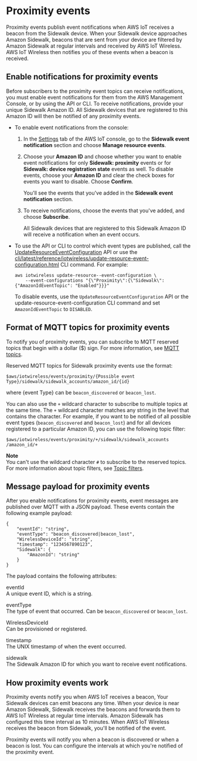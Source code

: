 # Proximity events<a name="iot-sidewalk-proximity-events"></a>

Proximity events publish event notifications when AWS IoT receives a beacon from the Sidewalk device\. When your Sidewalk device approaches Amazon Sidewalk, beacons that are sent from your device are filtered by Amazon Sidewalk at regular intervals and received by AWS IoT Wireless\. AWS IoT Wireless then notifies you of these events when a beacon is received\.



## Enable notifications for proximity events<a name="iot-sidewalk-proximity-events-enable"></a>

Before subscribers to the proximity event topics can receive notifications, you must enable event notifications for them from the AWS Management Console, or by using the API or CLI\. To receive notifications, provide your unique Sidewalk Amazon ID\. All Sidewalk devices that are registered to this Amazon ID will then be notified of any proximity events\.
+ To enable event notifications from the console:

  1. In the [Settings](console.aws.amazon.com/iot/home/settings/) tab of the AWS IoT console, go to the **Sidewalk event notification** section and choose **Manage resource events**\.

  1. Choose your **Amazon ID** and choose whether you want to enable event notifications for only **Sidewalk: proximity** events or for **Sidewalk: device registration state** events as well\. To disable events, choose your **Amazon ID** and clear the check boxes for events you want to disable\. Choose **Confirm**\.

     You'll see the events that you've added in the **Sidewalk event notification** section\.

  1. To receive notifications, choose the events that you've added, and choose **Subscribe**\.

     All Sidewalk devices that are registered to this Sidewalk Amazon ID will receive a notification when an event occurs\.
+ To use the API or CLI to control which event types are published, call the [UpdateResourceEventConfiguration](https://docs.aws.amazon.com/iot-wireless/2020-11-22/apireference/API_UpdateResourceEventConfiguration.html) API or use the [cli/latest/reference/iotwireless/update-resource-event-configuration.html](cli/latest/reference/iotwireless/update-resource-event-configuration.html) CLI command\. For example:

  ```
  aws iotwireless update-resource--event-configuration \ 
      --event-configurations "{\"Proximity\":{\"Sidewalk\":{"AmazonIdEventTopic": "Enabled"}}}"
  ```

  To disable events, use the `UpdateResourceEventConfiguration` API or the update\-resource\-event\-configuration CLI command and set `AmazonIdEventTopic` to `DISABLED`\.

## Format of MQTT topics for proximity events<a name="iot-sidewalk-proximity-events-mqtt"></a>

To notify you of proximity events, you can subscribe to MQTT reserved topics that begin with a dollar \($\) sign\. For more information, see [MQTT topics](topics.md)\. 

Reserved MQTT topics for Sidewalk proximity events use the format:

`$aws/iotwireless/events/proximity/{Possible event Type}/sidewalk/sidewalk_accounts/amazon_id/{id}`

where \{event Type\} can be `beacon_discovered` or `beacon_lost`\.

You can also use the `+` wildcard character to subscribe to multiple topics at the same time\. The `+` wildcard character matches any string in the level that contains the character\. For example, if you want to be notified of all possible event types \(`beacon_discovered` and `beacon_lost`\) and for all devices registered to a particular Amazon ID, you can use the following topic filter:

`$aws/iotwireless/events/proximity/+/sidewalk/sidewalk_accounts /amazon_id/+`

**Note**  
You can't use the wildcard character `#` to subscribe to the reserved topics\. For more information about topic filters, see [Topic filters](topics.md#topicfilters)\.

## Message payload for proximity events<a name="iot-sidewalk-proximity-events-json"></a>

After you enable notifications for proximity events, event messages are published over MQTT with a JSON payload\. These events contain the following example payload:

```
{    
    "eventId": "string", 
    "eventType": "beacon_discovered|beacon_lost",
    "WirelessDeviceId": "string",
    "timestamp": "1234567890123",
    "Sidewalk": {
        "AmazonId": "string"        
    }
}
```

The payload contains the following attributes:

eventId  
A unique event ID, which is a string\.

eventType  
The type of event that occurred\. Can be `beacon_discovered` or `beacon_lost`\.

WirelessDeviceId  
Can be provisioned or registered\.

timestamp  
The UNIX timestamp of when the event occurred\.

sidewalk  
The Sidewalk Amazon ID for which you want to receive event notifications\.

## How proximity events work<a name="iot-sidewalk-proximity-events-work"></a>

Proximity events notify you when AWS IoT receives a beacon, Your Sidewalk devices can emit beacons any time\. When your device is near Amazon Sidewalk, Sidewalk receives the beacons and forwards them to AWS IoT Wireless at regular time intervals\. Amazon Sidewalk has configured this time interval as 10 minutes\. When AWS IoT Wireless receives the beacon from Sidewalk, you'll be notified of the event\.

Proximity events will notify you when a beacon is discovered or when a beacon is lost\. You can configure the intervals at which you're notified of the proximity event\.